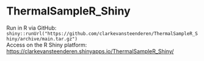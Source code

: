 # ThermalSampleR_Shiny

Run in R via GitHub: `shiny::runUrl("https://github.com/clarkevansteenderen/ThermalSampleR_Shiny/archive/main.tar.gz")`       
Access on the R Shiny platform: https://clarkevansteenderen.shinyapps.io/ThermalSampleR_Shiny/  
